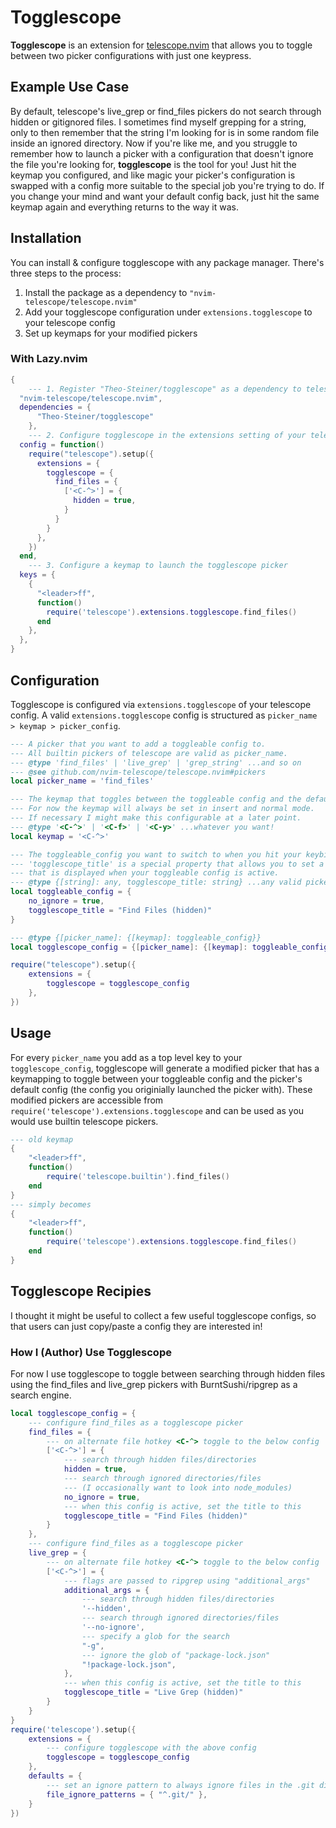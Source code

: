 # Togglescope

**Togglescope** is an extension for [telescope.nvim](https://github.com/nvim-telescope/telescope.nvim#pickers) that allows you to toggle between two picker configurations with just one keypress.

## Example Use Case

By default, telescope's live_grep or find_files pickers do not search through hidden or gitignored files. I sometimes find myself grepping for a string, only to then remember that the string I'm looking for is in some random file inside an ignored directory.
Now if you're like me, and you struggle to remember how to launch a picker with a configuration that doesn't ignore the file you're looking for, **togglescope** is the tool for you!
Just hit the keymap you configured, and like magic your picker's configuration is swapped with a config more suitable to the special job you're trying to do.
If you change your mind and want your default config back, just hit the same keymap again and everything returns to the way it was.

## Installation

You can install & configure togglescope with any package manager. 
There's three steps to the process: 

1. Install the package as a dependency to `"nvim-telescope/telescope.nvim"`
2. Add your togglescope configuration under `extensions.togglescope` to your telescope config
3. Set up keymaps for your modified pickers

### With Lazy.nvim

```lua
{
    --- 1. Register "Theo-Steiner/togglescope" as a dependency to telescope
  "nvim-telescope/telescope.nvim",
  dependencies = { 
      "Theo-Steiner/togglescope"
    },
    --- 2. Configure togglescope in the extensions setting of your telescope config
  config = function()
    require("telescope").setup({
      extensions = {
        togglescope = {
          find_files = {
            ['<C-^>'] = {
              hidden = true,
            }
          }
        }
      },
    })
  end,
    --- 3. Configure a keymap to launch the togglescope picker
  keys = {
    {
      "<leader>ff",
      function()
        require('telescope').extensions.togglescope.find_files()
      end
    },
  },
}
```

## Configuration

Togglescope is configured via `extensions.togglescope` of your telescope config. 
A valid `extensions.togglescope` config is structured as `picker_name > keymap > picker_config`.
```lua
--- A picker that you want to add a toggleable config to.
--- All builtin pickers of telescope are valid as picker_name.
--- @type 'find_files' | 'live_grep' | 'grep_string' ...and so on
--- @see github.com/nvim-telescope/telescope.nvim#pickers
local picker_name = 'find_files'

--- The keymap that toggles between the toggleable config and the default config.
--- For now the keymap will always be set in insert and normal mode.
--- If necessary I might make this configurable at a later point.
--- @type '<C-^>' | '<C-f>' | '<C-y>' ...whatever you want!
local keymap = '<C-^>'

--- The toggleable_config you want to switch to when you hit your keybinding.
--- 'togglescope_title' is a special property that allows you to set a title
--- that is displayed when your toggleable config is active.
--- @type {[string]: any, togglescope_title: string} ...any valid picker config!
local toggleable_config = {
    no_ignore = true,
    togglescope_title = "Find Files (hidden)"
}

--- @type {[picker_name]: {[keymap]: toggleable_config}}
local togglescope_config = {[picker_name]: {[keymap]: toggleable_config}}

require("telescope").setup({
    extensions = {
        togglescope = togglescope_config
    },
})
```

## Usage

For every `picker_name` you add as a top level key to your `togglescope_config`, togglescope will generate a modified picker that has a keymapping to toggle between your toggleable config and the picker's default config (the config you originially launched the picker with).
These modified pickers are accessible from `require('telescope').extensions.togglescope` and can be used as you would use builtin telescope pickers.

```lua
--- old keymap
{
    "<leader>ff",
    function()
        require('telescope.builtin').find_files()
    end
}
--- simply becomes
{
    "<leader>ff",
    function()
        require('telescope').extensions.togglescope.find_files()
    end
}
```

## Togglescope Recipies

I thought it might be useful to collect a few useful togglescope configs, so that users can just copy/paste a config they are interested in!

### How I (Author) Use Togglescope

For now I use togglescope to toggle between searching through hidden files using the find_files and live_grep pickers with BurntSushi/ripgrep as a search engine.

```lua
local togglescope_config = {
    --- configure find_files as a togglescope picker
    find_files = { 
        --- on alternate file hotkey <C-^> toggle to the below config
        ['<C-^>'] = {
            --- search through hidden files/directories
            hidden = true,
            --- search through ignored directories/files 
            --- (I occasionally want to look into node_modules)
            no_ignore = true,
            --- when this config is active, set the title to this
            togglescope_title = "Find Files (hidden)"
        }
    },
    --- configure find_files as a togglescope picker
    live_grep = {
        --- on alternate file hotkey <C-^> toggle to the below config
        ['<C-^>'] = {
            --- flags are passed to ripgrep using "additional_args"
            additional_args = {
                --- search through hidden files/directories
                '--hidden',
                --- search through ignored directories/files 
                '--no-ignore',
                --- specify a glob for the search
                "-g",
                --- ignore the glob of "package-lock.json" 
                "!package-lock.json",
            },
            --- when this config is active, set the title to this
            togglescope_title = "Live Grep (hidden)"
        }
    }
} 
require('telescope').setup({
    extensions = {
        --- configure togglescope with the above config
        togglescope = togglescope_config
    },
    defaults = {
        --- set an ignore pattern to always ignore files in the .git directory
        file_ignore_patterns = { "^.git/" },
    }
})
```
